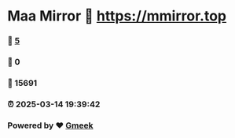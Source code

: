 # Maa Mirror :link: https://mmirror.top 
### :page_facing_up: [5](https://mmirror.top/tag.html) 
### :speech_balloon: 0 
### :hibiscus: 15691 
### :alarm_clock: 2025-03-14 19:39:42 
### Powered by :heart: [Gmeek](https://github.com/Meekdai/Gmeek)
